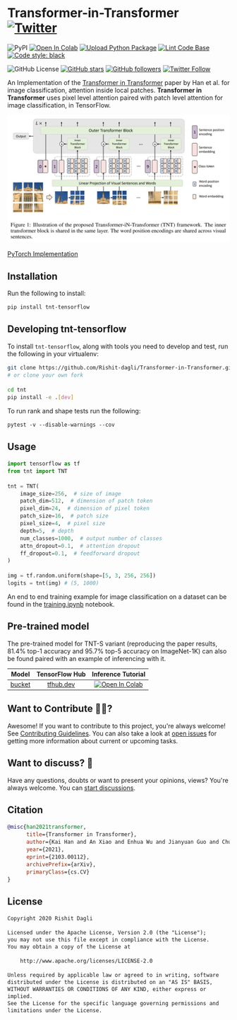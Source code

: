 # Transformer-in-Transformer [![Twitter](https://img.shields.io/twitter/url?style=social&url=https%3A%2F%2Fgithub.com%2FRishit-dagli%2FTransformer-in-Transformer)](https://twitter.com/intent/tweet?text=Wow:&url=https%3A%2F%2Fgithub.com%2FRishit-dagli%2FTransformer-in-Transformer)

![PyPI](https://img.shields.io/pypi/v/tnt-tensorflow)
[![Open In Colab](https://colab.research.google.com/assets/colab-badge.svg)](https://colab.research.google.com/github/Rishit-dagli/Transformer-in-Transformer/blob/main/training.ipynb)
[![Upload Python Package](https://github.com/Rishit-dagli/Transformer-in-Transformer/actions/workflows/python-publish.yml/badge.svg)](https://github.com/Rishit-dagli/Transformer-in-Transformer/actions/workflows/python-publish.yml)
[![Lint Code Base](https://github.com/Rishit-dagli/Transformer-in-Transformer/actions/workflows/linter.yml/badge.svg)](https://github.com/Rishit-dagli/Transformer-in-Transformer/actions/workflows/linter.yml)
[![Code style: black](https://img.shields.io/badge/code%20style-black-000000.svg)](https://github.com/psf/black)

![GitHub License](https://img.shields.io/github/license/Rishit-dagli/Transformer-in-Transformer)
[![GitHub stars](https://img.shields.io/github/stars/Rishit-dagli/Transformer-in-Transformer?style=social)](https://github.com/Rishit-dagli/Transformer-in-Transformer/stargazers)
[![GitHub followers](https://img.shields.io/github/followers/Rishit-dagli?label=Follow&style=social)](https://github.com/Rishit-dagli)
[![Twitter Follow](https://img.shields.io/twitter/follow/rishit_dagli?style=social)](https://twitter.com/intent/follow?screen_name=rishit_dagli)

An Implementation of the [Transformer in Transformer](https://arxiv.org/abs/2103.00112)
paper by Han et al. for image classification, attention inside local patches.
**Transformer in Transformer** uses pixel level attention paired with patch
level attention for image classification, in TensorFlow.

![](media/tnt.PNG)

[PyTorch Implementation](https://github.com/lucidrains/transformer-in-transformer)

## Installation

Run the following to install:

```sh
pip install tnt-tensorflow
```

## Developing tnt-tensorflow

To install `tnt-tensorflow`, along with tools you need to develop and test, run the following in your virtualenv:

```sh
git clone https://github.com/Rishit-dagli/Transformer-in-Transformer.git
# or clone your own fork

cd tnt
pip install -e .[dev]
```

To run rank and shape tests run the following:

```
pytest -v --disable-warnings --cov
```

## Usage

```py
import tensorflow as tf
from tnt import TNT

tnt = TNT(
    image_size=256,  # size of image
    patch_dim=512,  # dimension of patch token
    pixel_dim=24,  # dimension of pixel token
    patch_size=16,  # patch size
    pixel_size=4,  # pixel size
    depth=5,  # depth
    num_classes=1000,  # output number of classes
    attn_dropout=0.1,  # attention dropout
    ff_dropout=0.1,  # feedforward dropout
)

img = tf.random.uniform(shape=[5, 3, 256, 256])
logits = tnt(img) # (5, 1000)
```

An end to end training example for image classification on a dataset can be found in the [training.ipynb](training.ipynb) notebook.

## Pre-trained model

The pre-trained model for TNT-S variant (reproducing the paper results, 81.4% top-1 accuracy and 95.7% top-5 accuracy on ImageNet-1K) can also be found paired with an example of inferencing with it.

| Model | TensorFlow Hub | Inference Tutorial |
| :---: | :------------: | :----------------: |
| [bucket](https://storage.googleapis.com/hub-models.appspot.com/tnt/tnt_s_patch16_224.tar.gz) | [tfhub.dev](https://tfhub.dev/rishit-dagli/tnt-s/) | [![Open In Colab](https://colab.research.google.com/assets/colab-badge.svg)](https://colab.research.google.com/github/Rishit-dagli/Transformer-in-Transformer/blob/main/example/pre_trained_model.ipynb) |

## Want to Contribute 🙋‍♂️?

Awesome! If you want to contribute to this project, you're always welcome! See [Contributing Guidelines](CONTRIBUTING.md). You can also take a look at [open issues](https://github.com/Rishit-dagli/Transformer-in-Transformer/issues) for getting more information about current or upcoming tasks.

## Want to discuss? 💬

Have any questions, doubts or want to present your opinions, views? You're always welcome. You can [start discussions](https://github.com/Rishit-dagli/Transformer-in-Transformer/discussions).

## Citation

```bibtex
@misc{han2021transformer,
      title={Transformer in Transformer}, 
      author={Kai Han and An Xiao and Enhua Wu and Jianyuan Guo and Chunjing Xu and Yunhe Wang},
      year={2021},
      eprint={2103.00112},
      archivePrefix={arXiv},
      primaryClass={cs.CV}
}
```

## License

```
Copyright 2020 Rishit Dagli

Licensed under the Apache License, Version 2.0 (the "License");
you may not use this file except in compliance with the License.
You may obtain a copy of the License at

    http://www.apache.org/licenses/LICENSE-2.0

Unless required by applicable law or agreed to in writing, software
distributed under the License is distributed on an "AS IS" BASIS,
WITHOUT WARRANTIES OR CONDITIONS OF ANY KIND, either express or implied.
See the License for the specific language governing permissions and
limitations under the License.
```
